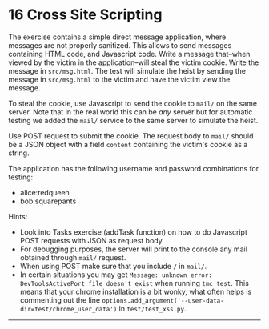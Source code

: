
# 16 Cross Site Scripting

<p>The exercise contains a simple direct message application, where messages are
not properly sanitized. This allows to send messages containing HTML code, and Javascript code.
Write a message that–when viewed by the victim in the application–will steal the victim cookie.
Write the message in <code class="language-text">src/msg.html</code>.
The test will simulate the heist by sending the message in <code class="language-text">src/msg.html</code>
to the victim and have the victim view the message. </p><p>To steal the cookie, use Javascript to send the cookie to <code class="language-text">mail/</code> on the same server.
Note that in the real world this can be <em>any</em>  server but for
automatic testing we added the <code class="language-text">mail/</code> service to the same server to simulate the heist.</p><p>Use POST request to submit the cookie.
The request body to <code class="language-text">mail/</code> should be a JSON object with a field <code class="language-text">content</code> containing the victim's cookie as a string.</p><p>The application has the following username and password combinations for testing:</p><ul>
<li>alice:redqueen</li>
<li>bob:squarepants</li>
</ul><p>Hints:</p><ul>
<li>Look into Tasks exercise (addTask function) on how to do Javascript POST requests with JSON as request body.</li>
<li>For debugging purposes, the server will print to the console any mail obtained through <code class="language-text">mail/</code> request.</li>
<li>When using POST make sure that you include <code class="language-text">/</code> in <code class="language-text">mail/</code>.</li>
<li>In certain situations you may get <code class="language-text">Message: unknown error: DevToolsActivePort file doesn't exist</code> when running <code class="language-text">tmc test</code>.
This means that your chrome installation is a bit wonky, what often helps is commenting out
the line <code class="language-text">options.add_argument('--user-data-dir=test/chrome_user_data')</code>
in <code class="language-text">test/test_xss.py</code>.</li>
</ul>

---

